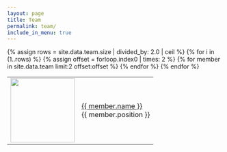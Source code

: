 ```yaml
---
layout: page
title: Team
permalink: team/
include_in_menu: true
---
```


<table>
{% assign rows = site.data.team.size | divided_by: 2.0 | ceil %}
{% for i in (1..rows) %}
<tr>
{% assign offset = forloop.index0 | times: 2 %}
{% for member in site.data.team limit:2 offset:offset %}
<td><img src="{{ member.picture }}" style="object-fit:contain; width:150px; height:150px;"/></td> <td> <a href="{{ member.website }}"> {{ member.name }} </a> <br> {{ member.position }} </td>
{% endfor %}
</tr>
<tr>
</tr>
{% endfor %}
</table>
